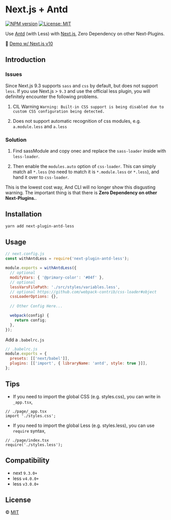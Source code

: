 # Next.js + Antd

<!--
[![Build Status][build-img]][build-url]
-->
[![NPM version][npm-img]][npm-url]
[![License: MIT][mit-img]][mit-url]

Use [Antd] (with Less) with [Next.js], Zero Dependency on other Next-Plugins.


📌 [Demo w/ Next.js v10](https://mkn.vercel.app/)

## Introduction

### Issues

Since Next.js 9.3 supports `sass` and `css` by default, but does not support `less`. If you use Next.js > `9.3` and use the official less plugin, you will definitely encounter the following problems.

1. CIL Warning `Warning: Built-in CSS support is being disabled due to custom CSS configuration being detected.`

2. Does not support automatic recognition of css modules, e.g. `a.module.less` and `a.less`


### Solution

1. Find sassModule and copy onec and replace the `sass-loader` inside with `less-loader`.

2. Then enable the `modules.auto` option of `css-loader`. This can simply match all `*.less` (no need to match it is `*.module.less` or `*.less`), and hand it over to `css-loader`.

This is the lowest cost way, And CLI will no longer show this disgusting warning. The important thing is that there is **Zero Dependency on other Next-Plugins.**.


## Installation

```sh
yarn add next-plugin-antd-less
```

## Usage

```js
// next.config.js
const withAntdLess = require('next-plugin-antd-less');

module.exports = withAntdLess({
  // optional
  modifyVars: { '@primary-color': '#04f' },
  // optional
  lessVarsFilePath: './src/styles/variables.less',
  // optional https://github.com/webpack-contrib/css-loader#object
  cssLoaderOptions: {},
  
  // Other Config Here...

  webpack(config) {
    return config;
  },
});
```

Add a `.babelrc.js`

```js
// .babelrc.js
module.exports = {
  presets: [['next/babel']],
  plugins: [['import', { libraryName: 'antd', style: true }]],
};
```


## Tips

- If you need to import the global CSS (e.g. styles.css), you can write in `_app.tsx`,
```tsx
// ./page/_app.tsx
import './styles.css';
```

- If you need to import the global Less (e.g. styles.less), you can use `require` syntax,
```tsx
// ./page/index.tsx
require('./styles.less');
```


## Compatibility

 - next `9.3.0+`
 - less `v4.0.0+`
 - less `v3.0.0+`


## License

© [MIT][mit-url]

<!-- links -->

[Next.js]: https://nextjs.org/
[Antd]: https://github.com/ant-design/ant-design/

<!-- badges -->

[mit-img]: https://img.shields.io/badge/License-MIT-blue.svg
[mit-url]: ./LICENSE
[npm-img]: https://img.shields.io/npm/v/next-plugin-antd-less.svg
[npm-url]: https://www.npmjs.com/package/next-plugin-antd-less

[build-img]: https://github.com/SolidZORO/next-plugin-antd-less/workflows/badge.svg
[build-url]: https://github.com/SolidZORO/next-plugin-antd-less/actions
